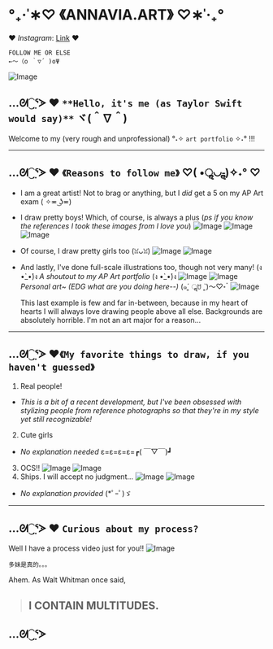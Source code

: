 # **°₊·ˈ∗♡ 《ANNAVIA.ART》 ♡∗ˈ‧₊°**

♥️ *Instagram*: [Link](https://www.instagram.com/annavia.art/) ♥
```
FOLLOW ME OR ELSE 
←～（o ｀▽´ )oΨ
```
![Image](https://cdn.discordapp.com/attachments/783745953680326656/1093321228149854320/IMG_3556.jpg)

## …ᘛ⁐̤ᕐᐷ ♥️ `**Hello, it's me (as Taylor Swift would say)**` ヾ(＾∇＾) 
Welcome to my (very rough and unprofessional) °˖✧ `art portfolio` ✧˖° !!!

---
## …ᘛ⁐̤ᕐᐷ ♥️ `《Reasons to follow me》` ♡( •ॢ◡-ॢ)✧˖° ♡ 
* I am a great artist! Not to brag or anything, but I *did* get a 5 on my AP Art exam ( ✧≖ ͜ʖ≖)
* I draw pretty boys! Which, of course, is always a plus (*ps if you know the references I took these images from I love you*)
  ![Image](https://cdn.discordapp.com/attachments/783745953680326656/1093343147796480070/IMG_4789.png)
  ![Image](https://cdn.discordapp.com/attachments/783745953680326656/1093343658188750979/IMG_4784.jpg)
  ![Image](https://media.discordapp.net/attachments/783745953680326656/1093362445579464785/6329DCE4-D9D3-41D5-8709-D12622628F1C.jpg?width=1454&height=1232)
* Of course, I draw pretty girls too (ꈍᴗꈍ)
  ![Image](https://cdn.discordapp.com/attachments/783745953680326656/1093344276232024134/IMG_4771.jpg)
  ![Image](https://cdn.discordapp.com/attachments/783745953680326656/1093360560147542056/IMG_4144.jpg)
* And lastly, I've done full-scale illustrations too, though not very many! 
    (ง •̀_•́)ง *A shoutout to my AP Art portfolio* (ง •̀_•́)ง
  ![Image](https://cdn.discordapp.com/attachments/783745953680326656/1093348713277177987/17CEBFB0-47A0-486F-8D7D-E873C9E687FB.jpg)
  ![Image](https://cdn.discordapp.com/attachments/783745953680326656/1093356637537964082/IMG_3081.JPG)
    *Personal art~ (EDG what are you doing here--)* (๑ˊ͈ ॢꇴ ˋ͈)〜♡॰ॱ
  ![Image](https://media.discordapp.net/attachments/783745953680326656/1093363837262110760/IMG_4626.JPG?width=1642&height=1232)
  
  This last example is few and far in-between, because in my heart of hearts I will always love drawing people above all else. Backgrounds are absolutely horrible. I'm not an art major for a reason... 

---
## …ᘛ⁐̤ᕐᐷ ♥️`《My favorite things to draw, if you haven't guessed》`
1. Real people! 
* *This is a bit of a recent development, but I've been obsessed with stylizing people from reference photographs so that they're in my style yet still recognizable!*
2. Cute girls 
* *No explanation needed* ε=ε=ε=ε=┏( ￣▽￣)┛
3. OCS!! 
![Image](https://media.discordapp.net/attachments/783745953680326656/1093361036284919928/IMG_4795.JPG?width=1638&height=1232)
![Image](https://media.discordapp.net/attachments/783745953680326656/1093361282897428591/D37EE1F8-5680-47D9-A089-30BCD2545145.JPG?width=1544&height=1232)
4. Ships. I will accept no judgment...
  ![Image](https://cdn.discordapp.com/attachments/783745953680326656/1093348945566109726/IMG_2839.JPG)
  ![Image](https://cdn.discordapp.com/attachments/783745953680326656/1093348347252854864/IMG_3903.jpg)
* *No explanation provided* (*ﾟｰﾟ)ゞ 
---

## …ᘛ⁐̤ᕐᐷ ♥️ `Curious about my process?`
Well I have a process video just for you!!
![Image](https://cdn.discordapp.com/attachments/783745953680326656/1093365190675935293/IMG_6107.gif)
```
多妹是真的。。。
```
Ahem.
As Walt Whitman once said, 
> ## I CONTAIN MULTITUDES.

…ᘛ⁐̤ᕐᐷ
---

